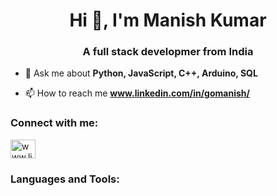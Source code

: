 <h1 align="center">Hi 👋, I'm Manish Kumar</h1>
<h3 align="center">A full stack developmer from India</h3>

- 💬 Ask me about **Python, JavaScript, C++, Arduino, SQL**

- 📫 How to reach me **www.linkedin.com/in/gomanish/**

<h3 align="left">Connect with me:</h3>
<p align="left">

<a href="https://linkedin.com/in/www.linkedin.com/in/gomanish/" target="blank"><img align="center" src="https://raw.githubusercontent.com/rahuldkjain/github-profile-readme-generator/master/src/images/icons/Social/linked-in-alt.svg" alt="www.linkedin.com/in/gomanish/" height="30" width="40" /></a>
</p>

<h3 align="left">Languages and Tools:</h3>
